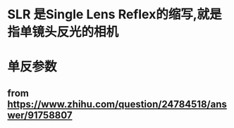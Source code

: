 # SLR 是Single Lens Reflex的缩写,就是指单镜头反光的相机
# 单反参数
## from https://www.zhihu.com/question/24784518/answer/91758807


